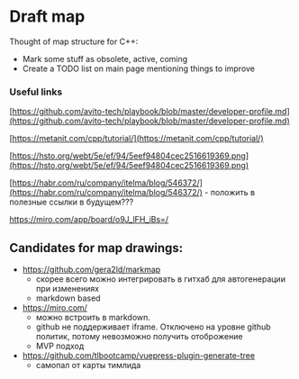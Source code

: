 # Draft map

Thought of map structure for C++:

- Mark some stuff as obsolete, active, coming
- Create a TODO list on main page mentioning things to improve

### Useful links

[https://github.com/avito-tech/playbook/blob/master/developer-profile.md](https://github.com/avito-tech/playbook/blob/master/developer-profile.md)

[https://metanit.com/cpp/tutorial/](https://metanit.com/cpp/tutorial/)

[https://hsto.org/webt/5e/ef/94/5eef94804cec2516619369.png](https://hsto.org/webt/5e/ef/94/5eef94804cec2516619369.png)

[https://habr.com/ru/company/itelma/blog/546372/](https://habr.com/ru/company/itelma/blog/546372/) - положить в полезные ссылки в будущем???


https://miro.com/app/board/o9J_lFH_iBs=/

## Candidates for map drawings:
- https://github.com/gera2ld/markmap
    - скорее всего можно интегрировать в гитхаб для автогенерации при изменениях
    - markdown based
- https://miro.com/
    - можно встроить в markdown.
    - github не поддерживает iframe. Отключено на уровне github политик, потому невозможно получить отоброжение
    - MVP подход
- https://github.com/tlbootcamp/vuepress-plugin-generate-tree
    - самопал от карты тимлида
